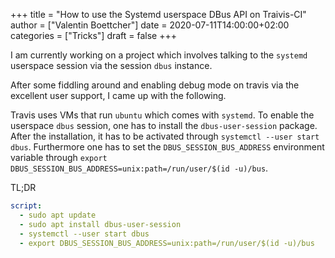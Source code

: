 +++
title = "How to use the Systemd userspace DBus API on Traivis-CI"
author = ["Valentin Boettcher"]
date = 2020-07-11T14:00:00+02:00
categories = ["Tricks"]
draft = false
+++

I am currently working on a project which involves talking to the
`systemd` userspace session via the session `dbus` instance.

After some fiddling around and enabling debug mode on travis via the
excellent user support, I came up with the following.

Travis uses VMs that run `ubuntu` which comes with `systemd`.  To
enable the userspace `dbus` session, one has to install the
`dbus-user-session` package. After the installation, it has to be
activated through `systemctl --user start dbus`. Furthermore one has
to set the `DBUS_SESSION_BUS_ADDRESS` environment variable through
`export DBUS_SESSION_BUS_ADDRESS=unix:path=/run/user/$(id -u)/bus`.

TL;DR

```yaml
script:
  - sudo apt update
  - sudo apt install dbus-user-session
  - systemctl --user start dbus
  - export DBUS_SESSION_BUS_ADDRESS=unix:path=/run/user/$(id -u)/bus
```